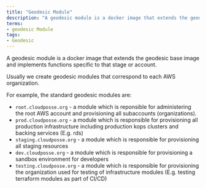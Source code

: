 ```yaml
---
title: "Geodesic Module"
description: "A geodesic module is a docker image that extends the geodesic base image and implements functions specific to that stage or account."
terms:
- geodesic Module
tags:
- Geodesic
---
```


A geodesic module is a docker image that extends the geodesic base image and implements functions specific to that stage or account.

Usually we create geodesic modules that correspond to each AWS organization.

For example, the standard geodesic modules are:

- `root.cloudposse.org` - a module which is reponsible for administering the root AWS account and provisioning all subaccounts (organizations).
- `prod.cloudposse.org` - a module which is responsible for provisioning all production infrastructure including production kops clusters and backing services (E.g. rds)
- `staging.cloudposse.org` - a module which is responsible for provisioning all staging resources
- `dev.cloudposse.org` - a module which is responsible for provisioning a sandbox environment for developers
- `testing.cloudposse.org` - a module which is responsible for provisioning the organization used for testing of infrastructure modules (E.g. testing terraform modules as part of CI/CD)
